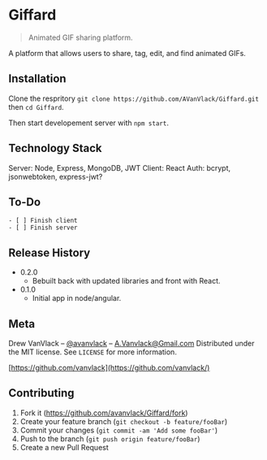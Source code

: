 # Giffard

> Animated GIF sharing platform.

A platform that allows users to share, tag, edit, and find animated GIFs.

## Installation

Clone the respritory `git clone https://github.com/AVanVlack/Giffard.git` then `cd Giffard`.

Then start developement server with `npm start`.

## Technology Stack

Server: Node, Express, MongoDB, JWT
Client: React
Auth: bcrypt, jsonwebtoken, express-jwt?

## To-Do

```
- [ ] Finish client
- [ ] Finish server
```

## Release History

- 0.2.0
  - Bebuilt back with updated libraries and front with React.
- 0.1.0
  - Initial app in node/angular.

## Meta

Drew VanVlack – [@avanvlack](https://twitter.com/avanvlack) – A.Vanvlack@Gmail.com
Distributed under the MIT license. See `LICENSE` for more information.

[https://github.com/vanvlack](https://github.com/vanvlack/)

## Contributing

1. Fork it (<https://github.com/avanvlack/Giffard/fork>)
2. Create your feature branch (`git checkout -b feature/fooBar`)
3. Commit your changes (`git commit -am 'Add some fooBar'`)
4. Push to the branch (`git push origin feature/fooBar`)
5. Create a new Pull Request

